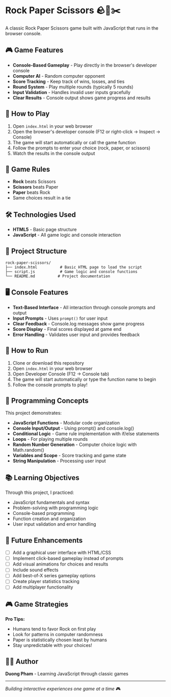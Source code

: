 # Rock Paper Scissors 🪨📄✂️

A classic Rock Paper Scissors game built with JavaScript that runs in the browser console.

## 🎮 Game Features

- **Console-Based Gameplay** - Play directly in the browser's developer console
- **Computer AI** - Random computer opponent
- **Score Tracking** - Keep track of wins, losses, and ties
- **Round System** - Play multiple rounds (typically 5 rounds)
- **Input Validation** - Handles invalid user inputs gracefully
- **Clear Results** - Console output shows game progress and results

## 🚀 How to Play

1. Open `index.html` in your web browser
2. Open the browser's developer console (F12 or right-click → Inspect → Console)
3. The game will start automatically or call the game function
4. Follow the prompts to enter your choice (rock, paper, or scissors)
5. Watch the results in the console output

## 🎯 Game Rules

- **Rock** beats Scissors
- **Scissors** beats Paper  
- **Paper** beats Rock
- Same choices result in a tie

## 🛠️ Technologies Used

- **HTML5** - Basic page structure
- **JavaScript** - All game logic and console interaction

## 📁 Project Structure

```
rock-paper-scissors/
├── index.html          # Basic HTML page to load the script
├── script.js           # Game logic and console functions
└── README.md          # Project documentation
```

## 🖥️ Console Features

- **Text-Based Interface** - All interaction through console prompts and output
- **Input Prompts** - Uses `prompt()` for user input
- **Clear Feedback** - Console.log messages show game progress
- **Score Display** - Final scores displayed at game end
- **Error Handling** - Validates user input and provides feedback

## 🚀 How to Run

1. Clone or download this repository
2. Open `index.html` in your web browser
3. Open Developer Console (F12 → Console tab)
4. The game will start automatically or type the function name to begin
5. Follow the console prompts to play!

## 🧠 Programming Concepts

This project demonstrates:
- **JavaScript Functions** - Modular code organization
- **Console Input/Output** - Using prompt() and console.log()
- **Conditional Logic** - Game rule implementation with if/else statements
- **Loops** - For playing multiple rounds
- **Random Number Generation** - Computer choice logic with Math.random()
- **Variables and Scope** - Score tracking and game state
- **String Manipulation** - Processing user input

## 📚 Learning Objectives

Through this project, I practiced:
- JavaScript fundamentals and syntax
- Problem-solving with programming logic
- Console-based programming
- Function creation and organization
- User input validation and error handling

## 🎯 Future Enhancements

- [ ] Add a graphical user interface with HTML/CSS
- [ ] Implement click-based gameplay instead of prompts
- [ ] Add visual animations for choices and results
- [ ] Include sound effects
- [ ] Add best-of-X series gameplay options
- [ ] Create player statistics tracking
- [ ] Add multiplayer functionality

## 🎮 Game Strategies

**Pro Tips:**
- Humans tend to favor Rock on first play
- Look for patterns in computer randomness
- Paper is statistically chosen least by humans
- Stay unpredictable with your choices!

## 👨‍💻 Author

**Duong Pham** - Learning JavaScript through classic games

---

*Building interactive experiences one game at a time* 🎮